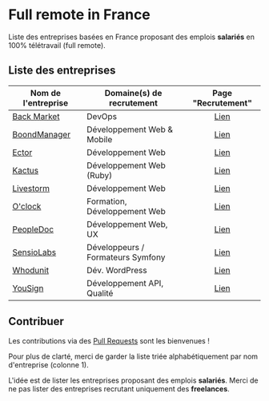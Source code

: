 # Full remote in France

Liste des entreprises basées en France proposant des emplois **salariés** en 100% télétravail (full remote).

## Liste des entreprises

| Nom de l'entreprise | Domaine(s) de recrutement       | Page "Recrutement"         |
| -----------------   |---------------------------------| :-------------------------:|
| [Back Market](https://www.backmarket.fr/) | DevOps | [Lien](https://jobs.backmarket.fr/) |
| [BoondManager](https://www.boondmanager.com/) | Développement Web & Mobile | [Lien](https://www.boondmanager.com/recrutement/) |
| [Ector](https://www.ectorparking.com/) | Développement Web | [Lien](https://www.welcometothejungle.com/fr/companies/ector) |
| [Kactus](https://www.kactus.com/) | Développement Web (Ruby) | [Lien](https://www.welcometothejungle.com/fr/companies/kactus/tech) |
| [Livestorm](https://livestorm.co/) | Développement Web | [Lien](https://jobs.livestorm.co/l/fr) |
| [O'clock](https://oclock.io/) | Formation, Développement Web | [Lien](https://www.welcometothejungle.com/fr/companies/o-clock) |
| [PeopleDoc](https://www.people-doc.fr/) | Développement Web, UX | [Lien](https://www.people-doc.fr/carrieres) |
| [SensioLabs](https://sensiolabs.com/fr/) | Développeurs / Formateurs Symfony | [Lien](https://sensiolabs.com/fr/nous_rejoindre/nos_offres_d_emploi.html) |
| [Whodunit](https://www.whodunit.fr/) | Dév. WordPress | [Lien](https://www.whodunit.fr/recrutement/) |
| [YouSign](https://yousign.com/fr-fr) | Développement API, Qualité | [Lien](https://www.welcometothejungle.com/fr/companies/yousign) |

## Contribuer

Les contributions via des [Pull Requests](https://github.com/MaximePinot/full-remote-in-france/pulls) sont les bienvenues !

Pour plus de clarté, merci de garder la liste triée alphabétiquement par nom d'entreprise (colonne 1).

L'idée est de lister les entreprises proposant des emplois **salariés**.
Merci de ne pas lister des entreprises recrutant uniquement des **freelances**.
